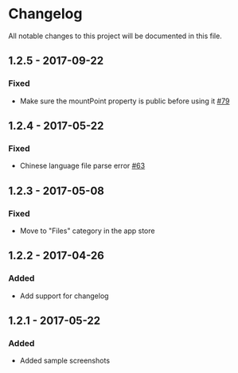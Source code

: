 # Changelog
All notable changes to this project will be documented in this file.

## 1.2.5 - 2017-09-22

### Fixed
- Make sure the mountPoint property is public before using it [#79](https://github.com/nextcloud/files_accesscontrol/pull/79)

## 1.2.4 - 2017-05-22

### Fixed
- Chinese language file parse error [#63](https://github.com/nextcloud/files_accesscontrol/pull/63)

## 1.2.3 - 2017-05-08

### Fixed
- Move to "Files" category in the app store

## 1.2.2 - 2017-04-26

### Added
- Add support for changelog

## 1.2.1 - 2017-05-22

### Added
- Added sample screenshots
